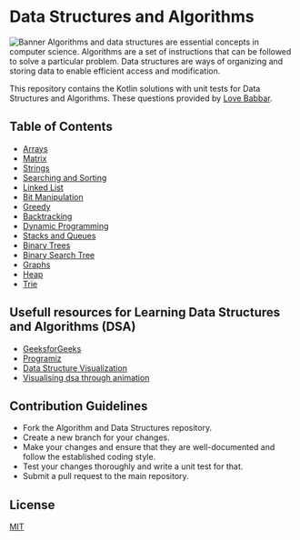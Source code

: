 # Data Structures and Algorithms
<img src="https://github.com/alidehkhodaei/dsa/raw/main/banner.png" alt="Banner">
Algorithms and data structures are essential concepts in computer science. Algorithms are a set of instructions that can be followed to solve a particular problem. Data structures are ways of organizing and storing data to enable efficient access and modification. 

This repository contains the Kotlin solutions with unit tests for Data Structures and Algorithms. These questions provided by <a href='https://github.com/loveBabbar'>Love Babbar</a>.

## Table of Contents
- [Arrays](#1)
- [Matrix](#2)
- [Strings](#3)
- [Searching and Sorting](#4)
- [Linked List](#5)
- [Bit Manipulation](#6)
- [Greedy](#7)
- [Backtracking](#8)
- [Dynamic Programming](#9)
- [Stacks and Queues](#10)
- [Binary Trees](#11)
- [Binary Search Tree](#12)
- [Graphs](#13)
- [Heap](#14)
- [Trie](#15)

## Usefull resources for Learning Data Structures and Algorithms (DSA)

- <a href='https://GeeksforGeeks.org'>GeeksforGeeks</a>
- <a href='https://www.programiz.com/dsa'>Programiz</a>
- <a href='https://www.cs.usfca.edu/~galles/visualization/Algorithms.html'>Data Structure Visualization</a>
- <a href='https://visualgo.net'>Visualising dsa through animation</a>


## Contribution Guidelines
- Fork the Algorithm and Data Structures repository.
- Create a new branch for your changes.
- Make your changes and ensure that they are well-documented and follow the established coding style.
- Test your changes thoroughly and write a unit test for that.
- Submit a pull request to the main repository.

## License

[MIT](https://choosealicense.com/licenses/mit/)
